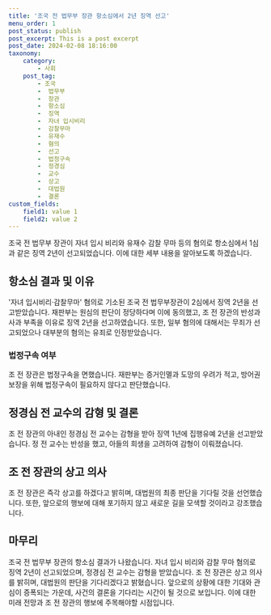 ```yaml
---
title: '조국 전 법무부 장관 항소심에서 2년 징역 선고'
menu_order: 1
post_status: publish
post_excerpt: This is a post excerpt
post_date: 2024-02-08 18:16:00
taxonomy:
    category:
        - 사회
    post_tag:
        - 조국
        -  법무부
        -  장관
        -  항소심
        -  징역
        -  자녀 입시비리
        -  감찰무마
        -  유재수
        -  혐의
        -  선고
        -  법정구속
        -  정경심
        -  교수
        -  상고
        -  대법원
        -  결론
custom_fields:
    field1: value 1
    field2: value 2
---
```


조국 전 법무부 장관이 자녀 입시 비리와 유재수 감찰 무마 등의 혐의로 항소심에서 1심과 같은 징역 2년이 선고되었습니다. 이에 대한 세부 내용을 알아보도록 하겠습니다.
## 항소심 결과 및 이유
'자녀 입시비리·감찰무마' 혐의로 기소된 조국 전 법무부장관이 2심에서 징역 2년을 선고받았습니다. 재판부는 원심의 판단이 정당하다며 이에 동의했고, 조 전 장관의 반성과 사과 부족을 이유로 징역 2년을 선고하였습니다. 또한, 일부 혐의에 대해서는 무죄가 선고되었으나 대부분의 혐의는 유죄로 인정받았습니다.
### 법정구속 여부
조 전 장관은 법정구속을 면했습니다. 재판부는 증거인멸과 도망의 우려가 적고, 방어권 보장을 위해 법정구속이 필요하지 않다고 판단했습니다.
## 정경심 전 교수의 감형 및 결론
조 전 장관의 아내인 정경심 전 교수는 감형을 받아 징역 1년에 집행유예 2년을 선고받았습니다. 정 전 교수는 반성을 했고, 아들의 희생을 고려하여 감형이 이뤄졌습니다.
## 조 전 장관의 상고 의사
조 전 장관은 즉각 상고를 하겠다고 밝히며, 대법원의 최종 판단을 기다릴 것을 선언했습니다. 또한, 앞으로의 행보에 대해 포기하지 않고 새로운 길을 모색할 것이라고 강조했습니다.
## 마무리
조국 전 법무부 장관의 항소심 결과가 나왔습니다. 자녀 입시 비리와 감찰 무마 혐의로 징역 2년이 선고되었으며, 정경심 전 교수는 감형을 받았습니다. 조 전 장관은 상고 의사를 밝히며, 대법원의 판단을 기다리겠다고 밝혔습니다. 앞으로의 상황에 대한 기대와 관심이 증폭되는 가운데, 사건의 결론을 기다리는 시간이 될 것으로 보입니다. 이에 대한 미래 전망과 조 전 장관의 행보에 주목해야할 시점입니다.
